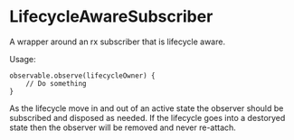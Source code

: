# LifecycleAwareSubscriber
A wrapper around an rx subscriber that is lifecycle aware.

Usage:
```
observable.observe(lifecycleOwner) {
    // Do something
}
```

As the lifecycle move in and out of an active state the observer should be subscribed and disposed as needed.  If the lifecycle goes into a destoryed state then the observer will be removed and never re-attach.
